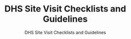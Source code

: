 ---
layout: resources-landing
title: "DHS Site Visit Checklists and Guidelines"
subtitle: "DHS Site Visit Checklists and Guidelines"
filters: federal-financial-assistance uniform-guidance-2-cfr-200 training
doc-link: ../assets/files/Panel1_DHS-Site-Visit-Checklists-and-Guidelines-6-27-2016.docx
---